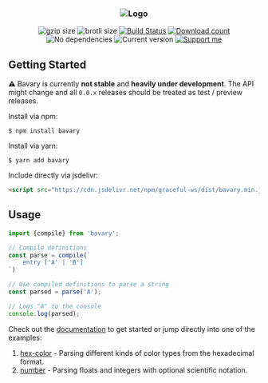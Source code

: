 <h3 align="center">
    <img src="https://user-images.githubusercontent.com/30767528/68051553-fd5ebc80-fce7-11e9-9f32-edad69e40584.png" alt="Logo">
</h3>

<p align="center">
    <img alt="gzip size" src="https://img.badgesize.io/https://raw.githubusercontent.com/Simonwep/bavary/master/dist/bavary.min.js?compression=gzip&style=flat-square">
    <img alt="brotli size" src="https://img.badgesize.io/https://raw.githubusercontent.com/Simonwep/bavary/master/dist/bavary.min.js?compression=brotli&style=flat-square">
    <a href="htt  ps://travis-ci.org/Simonwep/bavary"><img
       alt="Build Status"
       src="https://img.shields.io/travis/Simonwep/bavary.svg?style=popout-square"></a>
    <a href="https://www.npmjs.com/package/bavary"><img
       alt="Download count"
       src="https://img.shields.io/npm/dm/bavary.svg?style=popout-square"></a>
    <img alt="No dependencies" src="https://img.shields.io/badge/dependencies-none-1B0466.svg?style=popout-square">
    <img alt="Current version" src="https://img.shields.io/github/tag/Simonwep/bavary.svg?color=21068E&label=version&style=flat-square">
    <a href="https://www.patreon.com/simonwep"><img
       alt="Support me"
       src="https://img.shields.io/badge/patreon-support-260DD3.svg?style=popout-square"></a>
</p>


## Getting Started
⚠ Bavary is currently **not stable** and **heavily under development**.
The API might change and all `0.0.x` releases should be treated as test / preview releases.

Install via npm:
```shell
$ npm install bavary
```

Install via yarn:
```shell
$ yarn add bavary
```

Include directly via jsdelivr:
```html
<script src="https://cdn.jsdelivr.net/npm/graceful-ws/dist/bavary.min.js"></script>
```

## Usage
```js 
import {compile} from 'bavary';

// Compile definitions
const parse = compile(`
    entry ['A' | 'B']
`)

// Use compiled definitions to parse a string
const parsed = parse('A');

// Logs "A" to the console
console.log(parsed);
```

Check out the [documentation](docs/syntax.md) to get started or jump directly into one of the examples:

1. [hex-color](docs/examples/hex-colors.md) - Parsing different kinds of color types from the hexadecimal format.
2. [number](docs/examples/number.md) - Parsing floats and integers with optional scientific notation.
